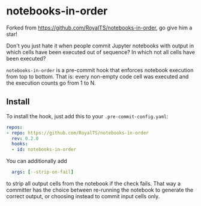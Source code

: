 # notebooks-in-order

Forked from https://github.com/RoyalTS/notebooks-in-order, go give him a star!

Don't you just hate it when people commit Jupyter notebooks with output in which cells have been executed out of sequence? In which not all cells have been executed?

`notebooks-in-order` is a pre-commit hook that enforces notebook execution from top to bottom. That is: every non-empty code cell was executed and the execution counts go from 1 to N.

## Install

To install the hook, just add this to your `.pre-commit-config.yaml`:

```yaml
repos:
- repo: https://github.com/RoyalTS/notebooks-in-order
  rev: 0.2.0
  hooks:
  - id: notebooks-in-order
```

You can additionally add

```yaml
  args: [--strip-on-fail]
```

to strip all output cells from the notebook if the check fails. That way a committer has the choice between re-running the notebook to generate the correct output, or choosing instead to commit input cells only.
